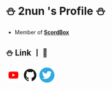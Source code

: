 # ⛄ 2nun 's Profile ⛄

- Member of **__[ScordBox](https://scordbox.com)__**


## ⛄ Link ㅣ 🔗
[<img alt="YouTube" width="40px" src="images/yt.png" />](https://www.youtube.com/channel/UCiDHywbp9Kjhr6sVJQ6GjfQ) **[<img alt="Github" width="40px" src="images/gh.png" />](https://github.com/2nun/)** **[<img alt="Twitter" width="40px" height="40px" src="images/tw.png" />](https://twitter.com/2nun_e)**
